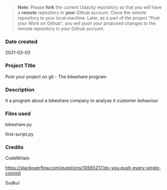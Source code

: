 >**Note**: Please **fork** the current Udacity repository so that you will have a **remote** repository in **your** Github account. Clone the remote repository to your local machine. Later, as a part of the project "Post your Work on Github", you will push your proposed changes to the remote repository in your Github account.

### Date created
2021-03-03

### Project Title
Post your project on git - The bikeshare program

### Description
It a program about a bikeshare company to analyse it customer behaviour

### Files used
bikeshare.py

first-script.py

### Credits
CodeNhlalo

https://stackoverflow.com/questions/10565217/do-you-push-every-single-commit

Sudkul

